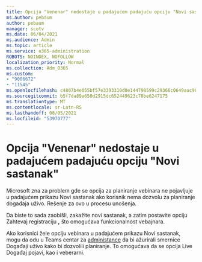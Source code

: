 ```yaml
---
title: Opcija "Venenar" nedostaje u padajućem padajuću opciju "Novi sastanak"
ms.author: pebaum
author: pebaum
manager: scotv
ms.date: 06/04/2021
ms.audience: Admin
ms.topic: article
ms.service: o365-administration
ROBOTS: NOINDEX, NOFOLLOW
localization_priority: Normal
ms.collection: Adm_O365
ms.custom:
- "9006672"
- "11545"
ms.openlocfilehash: c4807b4e055bf57e3393310d0e144798599c29366c0649aac989b1f802f51c76
ms.sourcegitcommit: b5f7da89a650d2915dc652449623c78be6247175
ms.translationtype: MT
ms.contentlocale: sr-Latn-RS
ms.lasthandoff: 08/05/2021
ms.locfileid: "53970777"
---
```

# <a name="webinar-option-missing-in-new-meeting-drop-down"></a>Opcija "Venenar" nedostaje u padajućem padajuću opciju "Novi sastanak"

Microsoft zna za problem gde se opcija za planiranje vebinara ne pojavljuje u padajućem prikazu Novi sastanak ako korisnik nema dozvolu za planiranje događaja uživo.  Rešenje za ovo u procesu unošenja.

Da biste to sada zaobišli, zakažite novi sastanak, a zatim postavite opciju Zahtevaj registraciju **,** što omogućava funkcionalnost vebajnara.

Ako korisnici žele opciju vebinara  u padajućem prikazu Novi sastanak, mogu da odu u Teams centar za [administance](https://admin.teams.microsoft.com/policies/broadcasts) da bi ažurirali smernice Događaji uživo kako bi dozvolili planiranje. To omogućava da se opcija Live Događaj pojavi, kao i veberarni.